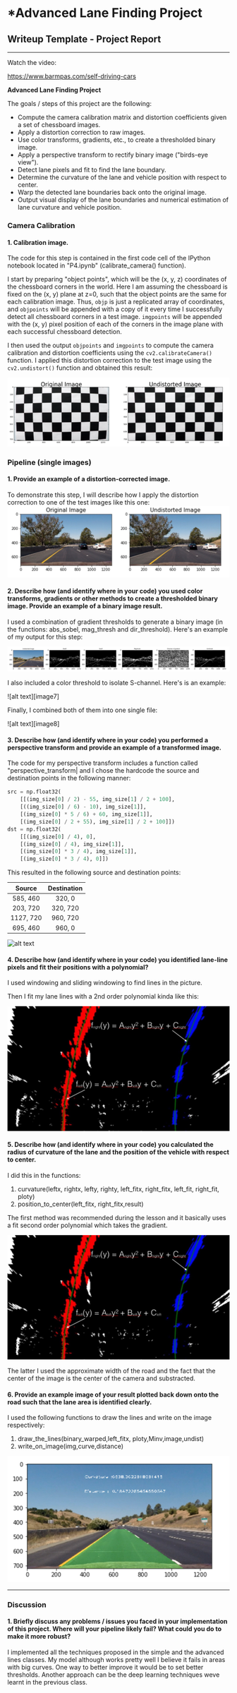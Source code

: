 # ***Advanced Lane Finding Project**

## Writeup Template - Project Report

---

Watch the video:

https://www.barmpas.com/self-driving-cars

**Advanced Lane Finding Project**

The goals / steps of this project are the following:

* Compute the camera calibration matrix and distortion coefficients given a set of chessboard images.
* Apply a distortion correction to raw images.
* Use color transforms, gradients, etc., to create a thresholded binary image.
* Apply a perspective transform to rectify binary image ("birds-eye view").
* Detect lane pixels and fit to find the lane boundary.
* Determine the curvature of the lane and vehicle position with respect to center.
* Warp the detected lane boundaries back onto the original image.
* Output visual display of the lane boundaries and numerical estimation of lane curvature and vehicle position.

[//]: # (Image References)

[image1]: ./examples/undistort_output.png "Undistorted"
[image2]: ./examples/undi_image.png "Road Transformed"
[image3]: ./examples/gradient.png "Binary Example"
[image4]: ./examples/trans.jpg "Warp Example"
[image5]: ./examples/color_fit_lines.jpg "Fit Visual"
[image6]: ./examples/draw.png "Output"


### Camera Calibration

#### 1. Calibration image.

The code for this step is contained in the first code cell of the IPython notebook located in "P4.ipynb" (calibrate_camera() function).

I start by preparing "object points", which will be the (x, y, z) coordinates of the chessboard corners in the world. Here I am assuming the chessboard is fixed on the (x, y) plane at z=0, such that the object points are the same for each calibration image.  Thus, `objp` is just a replicated array of coordinates, and `objpoints` will be appended with a copy of it every time I successfully detect all chessboard corners in a test image.  `imgpoints` will be appended with the (x, y) pixel position of each of the corners in the image plane with each successful chessboard detection.  

I then used the output `objpoints` and `imgpoints` to compute the camera calibration and distortion coefficients using the `cv2.calibrateCamera()` function.  I applied this distortion correction to the test image using the `cv2.undistort()` function and obtained this result: 

![alt text][image1]

### Pipeline (single images)

#### 1. Provide an example of a distortion-corrected image.

To demonstrate this step, I will describe how I apply the distortion correction to one of the test images like this one:
![alt text][image2]

#### 2. Describe how (and identify where in your code) you used color transforms, gradients or other methods to create a thresholded binary image.  Provide an example of a binary image result.

I used a combination of gradient thresholds to generate a binary image (in the functions: abs_sobel, mag_thresh and dir_threshold).  Here's an example of my output for this step:

![alt text][image3]

I also included a color threshold to isolate S-channel. Here's is an example:

![alt text][image7]

Finally, I combined both of them into one single file:

![alt text][image8]


#### 3. Describe how (and identify where in your code) you performed a perspective transform and provide an example of a transformed image.

The code for my perspective transform includes a function called "perspective_transform| and I chose the hardcode the source and destination points in the following manner:

```python
src = np.float32(
    [[(img_size[0] / 2) - 55, img_size[1] / 2 + 100],
    [((img_size[0] / 6) - 10), img_size[1]],
    [(img_size[0] * 5 / 6) + 60, img_size[1]],
    [(img_size[0] / 2 + 55), img_size[1] / 2 + 100]])
dst = np.float32(
    [[(img_size[0] / 4), 0],
    [(img_size[0] / 4), img_size[1]],
    [(img_size[0] * 3 / 4), img_size[1]],
    [(img_size[0] * 3 / 4), 0]])
```

This resulted in the following source and destination points:

| Source        | Destination   | 
|:-------------:|:-------------:| 
| 585, 460      | 320, 0        | 
| 203, 720      | 320, 720      |
| 1127, 720     | 960, 720      |
| 695, 460      | 960, 0        |


![alt text][image4]

#### 4. Describe how (and identify where in your code) you identified lane-line pixels and fit their positions with a polynomial?

I used windowing and sliding windowing to find lines in the picture.

Then I fit my lane lines with a 2nd order polynomial kinda like this:

![alt text][image5]

#### 5. Describe how (and identify where in your code) you calculated the radius of curvature of the lane and the position of the vehicle with respect to center.

I did this in the functions:
1) curvature(leftx, rightx, lefty, righty, left_fitx, right_fitx, left_fit, right_fit, ploty)
2) position_to_center(left_fitx, right_fitx,result)

The first method was recommended during the lesson and it basically uses a fit second order polynomial which takes the gradient.

![alt text][image5]

The latter I used the approximate width of the road and the fact that the center of the image is the center of the camera and substracted.

#### 6. Provide an example image of your result plotted back down onto the road such that the lane area is identified clearly.

I used the following functions to draw the lines and write on the image respectively:
1) draw_the_lines(binary_warped,left_fitx, ploty,Minv,image,undist)
2) write_on_image(img,curve,distance)

![alt text][image6]

---

### Discussion

#### 1. Briefly discuss any problems / issues you faced in your implementation of this project.  Where will your pipeline likely fail?  What could you do to make it more robust?

I implemented all the techniques proposed in the simple and the advanced lines classes. My model although works pretty well I believe it fails in areas with big curves. One way to better improve it would be to set better thresholds. Another approach can be the deep learning techniques weve learnt in the previous class.
